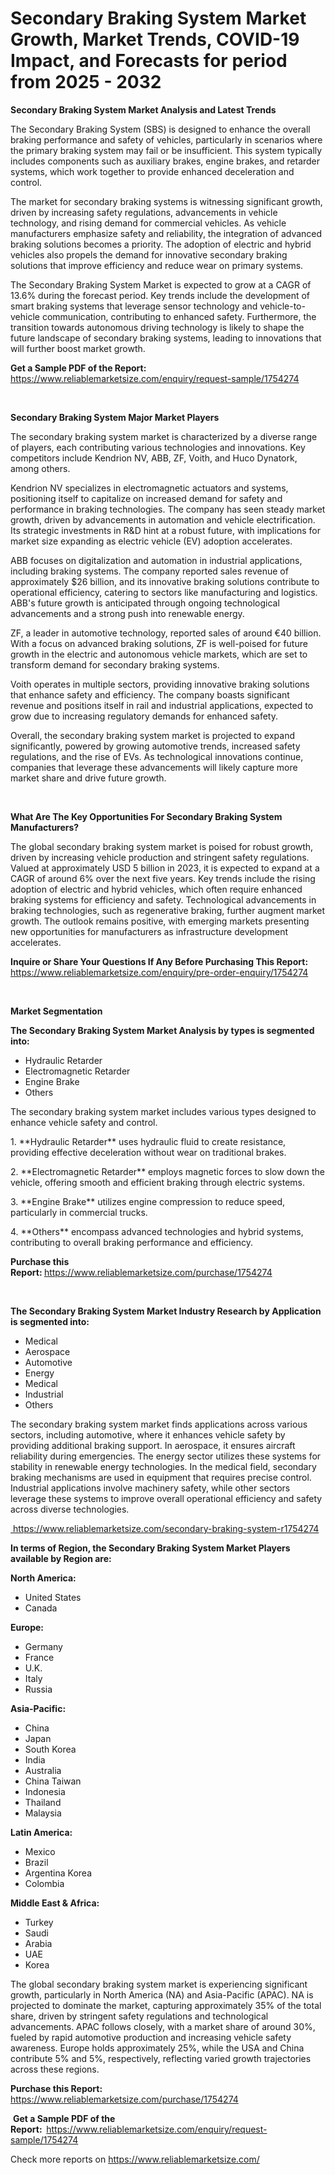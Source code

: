 <p><h1>Secondary Braking System Market Growth, Market Trends, COVID-19 Impact, and Forecasts for period from 2025 - 2032</h1></p><p><strong>Secondary Braking System Market Analysis and Latest Trends</strong></p>
<p><p>The Secondary Braking System (SBS) is designed to enhance the overall braking performance and safety of vehicles, particularly in scenarios where the primary braking system may fail or be insufficient. This system typically includes components such as auxiliary brakes, engine brakes, and retarder systems, which work together to provide enhanced deceleration and control. </p><p>The market for secondary braking systems is witnessing significant growth, driven by increasing safety regulations, advancements in vehicle technology, and rising demand for commercial vehicles. As vehicle manufacturers emphasize safety and reliability, the integration of advanced braking solutions becomes a priority. The adoption of electric and hybrid vehicles also propels the demand for innovative secondary braking solutions that improve efficiency and reduce wear on primary systems.</p><p>The Secondary Braking System Market is expected to grow at a CAGR of 13.6% during the forecast period. Key trends include the development of smart braking systems that leverage sensor technology and vehicle-to-vehicle communication, contributing to enhanced safety. Furthermore, the transition towards autonomous driving technology is likely to shape the future landscape of secondary braking systems, leading to innovations that will further boost market growth.</p></p>
<p><strong>Get a Sample PDF of the Report:&nbsp;</strong> <a href="https://www.reliablemarketsize.com/enquiry/request-sample/1754274?utm_campaign=3165&utm_medium=2&utm_source=Github&utm_content=ia&utm_term=30032025&utm_id=secondary-braking-system">https://www.reliablemarketsize.com/enquiry/request-sample/1754274</a></p>
<p>&nbsp;</p>
<p><strong>Secondary Braking System Major Market Players</strong></p>
<p><p>The secondary braking system market is characterized by a diverse range of players, each contributing various technologies and innovations. Key competitors include Kendrion NV, ABB, ZF, Voith, and Huco Dynatork, among others. </p><p>Kendrion NV specializes in electromagnetic actuators and systems, positioning itself to capitalize on increased demand for safety and performance in braking technologies. The company has seen steady market growth, driven by advancements in automation and vehicle electrification. Its strategic investments in R&D hint at a robust future, with implications for market size expanding as electric vehicle (EV) adoption accelerates.</p><p>ABB focuses on digitalization and automation in industrial applications, including braking systems. The company reported sales revenue of approximately $26 billion, and its innovative braking solutions contribute to operational efficiency, catering to sectors like manufacturing and logistics. ABB's future growth is anticipated through ongoing technological advancements and a strong push into renewable energy.</p><p>ZF, a leader in automotive technology, reported sales of around €40 billion. With a focus on advanced braking solutions, ZF is well-poised for future growth in the electric and autonomous vehicle markets, which are set to transform demand for secondary braking systems.</p><p>Voith operates in multiple sectors, providing innovative braking solutions that enhance safety and efficiency. The company boasts significant revenue and positions itself in rail and industrial applications, expected to grow due to increasing regulatory demands for enhanced safety.</p><p>Overall, the secondary braking system market is projected to expand significantly, powered by growing automotive trends, increased safety regulations, and the rise of EVs. As technological innovations continue, companies that leverage these advancements will likely capture more market share and drive future growth.</p></p>
<p>&nbsp;</p>
<p><strong>What Are The Key Opportunities For Secondary Braking System Manufacturers?</strong></p>
<p><p>The global secondary braking system market is poised for robust growth, driven by increasing vehicle production and stringent safety regulations. Valued at approximately USD 5 billion in 2023, it is expected to expand at a CAGR of around 6% over the next five years. Key trends include the rising adoption of electric and hybrid vehicles, which often require enhanced braking systems for efficiency and safety. Technological advancements in braking technologies, such as regenerative braking, further augment market growth. The outlook remains positive, with emerging markets presenting new opportunities for manufacturers as infrastructure development accelerates.</p></p>
<p><strong>Inquire or Share Your Questions If Any Before Purchasing This Report:</strong> <a href="https://www.reliablemarketsize.com/enquiry/pre-order-enquiry/1754274?utm_campaign=3165&utm_medium=2&utm_source=Github&utm_content=ia&utm_term=30032025&utm_id=secondary-braking-system">https://www.reliablemarketsize.com/enquiry/pre-order-enquiry/1754274</a></p>
<p>&nbsp;</p>
<p><strong>Market Segmentation</strong></p>
<p><strong>The Secondary Braking System Market Analysis by types is segmented into:</strong></p>
<p><ul><li>Hydraulic Retarder</li><li>Electromagnetic Retarder</li><li>Engine Brake</li><li>Others</li></ul></p>
<p><p>The secondary braking system market includes various types designed to enhance vehicle safety and control. </p><p>1. **Hydraulic Retarder** uses hydraulic fluid to create resistance, providing effective deceleration without wear on traditional brakes. </p><p>2. **Electromagnetic Retarder** employs magnetic forces to slow down the vehicle, offering smooth and efficient braking through electric systems. </p><p>3. **Engine Brake** utilizes engine compression to reduce speed, particularly in commercial trucks. </p><p>4. **Others** encompass advanced technologies and hybrid systems, contributing to overall braking performance and efficiency.</p></p>
<p><strong>Purchase this Report:&nbsp;</strong><a href="https://www.reliablemarketsize.com/purchase/1754274?utm_campaign=3165&utm_medium=2&utm_source=Github&utm_content=ia&utm_term=30032025&utm_id=secondary-braking-system">https://www.reliablemarketsize.com/purchase/1754274</a></p>
<p>&nbsp;</p>
<p><strong>The Secondary Braking System Market Industry Research by Application is segmented into:</strong></p>
<p><ul><li>Medical</li><li>Aerospace</li><li>Automotive</li><li>Energy</li><li>Medical</li><li>Industrial</li><li>Others</li></ul></p>
<p><p>The secondary braking system market finds applications across various sectors, including automotive, where it enhances vehicle safety by providing additional braking support. In aerospace, it ensures aircraft reliability during emergencies. The energy sector utilizes these systems for stability in renewable energy technologies. In the medical field, secondary braking mechanisms are used in equipment that requires precise control. Industrial applications involve machinery safety, while other sectors leverage these systems to improve overall operational efficiency and safety across diverse technologies.</p></p>
<p><a href="https://www.reliablemarketsize.com/secondary-braking-system-r1754274?utm_campaign=3165&utm_medium=2&utm_source=Github&utm_content=ia&utm_term=30032025&utm_id=secondary-braking-system">&nbsp;https://www.reliablemarketsize.com/secondary-braking-system-r1754274</a></p>
<p><strong>In terms of Region, the Secondary Braking System Market Players available by Region are:</strong></p>
<p>
    <p> <strong> North America: </strong>
        <ul>
            <li>United States</li>
            <li>Canada</li>
        </ul>
        </p> 
    <p> <strong> Europe: </strong>
        <ul>
            <li>Germany</li>
            <li>France</li>
            <li>U.K.</li>
            <li>Italy</li>
            <li>Russia</li>
        </ul>
        </p> 
    <p> <strong> Asia-Pacific: </strong>
        <ul>
            <li>China</li>
            <li>Japan</li>
            <li>South Korea</li>
            <li>India</li>
            <li>Australia</li>
            <li>China Taiwan</li>
            <li>Indonesia</li>
            <li>Thailand</li>
            <li>Malaysia</li>
        </ul>
        </p> 
    <p> <strong> Latin America: </strong>
        <ul>
            <li>Mexico</li>
            <li>Brazil</li>
            <li>Argentina Korea</li>
            <li>Colombia</li>
        </ul>
        </p> 
    <p> <strong> Middle East & Africa: </strong>
        <ul>
            <li>Turkey</li>
            <li>Saudi</li>
            <li>Arabia</li>
            <li>UAE</li>
            <li>Korea</li>
        </ul>
    </p>
    </p>
<p><p>The global secondary braking system market is experiencing significant growth, particularly in North America (NA) and Asia-Pacific (APAC). NA is projected to dominate the market, capturing approximately 35% of the total share, driven by stringent safety regulations and technological advancements. APAC follows closely, with a market share of around 30%, fueled by rapid automotive production and increasing vehicle safety awareness. Europe holds approximately 25%, while the USA and China contribute 5% and 5%, respectively, reflecting varied growth trajectories across these regions.</p></p>
<p><strong>Purchase this Report: </strong><a href="https://www.reliablemarketsize.com/purchase/1754274?utm_campaign=3165&utm_medium=2&utm_source=Github&utm_content=ia&utm_term=30032025&utm_id=secondary-braking-system">https://www.reliablemarketsize.com/purchase/1754274</a></p>
<p>&nbsp;<strong>Get a Sample PDF of the Report:&nbsp;&nbsp;</strong><a href="https://www.reliablemarketsize.com/enquiry/request-sample/1754274?utm_campaign=3165&utm_medium=2&utm_source=Github&utm_content=ia&utm_term=30032025&utm_id=secondary-braking-system">https://www.reliablemarketsize.com/enquiry/request-sample/1754274</a></p>
<p><strong></strong></p>
<p>Check more reports on <a href="https://www.reliablemarketsize.com/?utm_campaign=3165&utm_medium=2&utm_source=Github&utm_content=ia&utm_term=30032025&utm_id=secondary-braking-system">https://www.reliablemarketsize.com/</a></p>